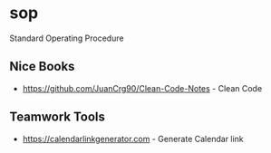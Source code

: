 # sop

Standard Operating Procedure

## Nice Books

* <https://github.com/JuanCrg90/Clean-Code-Notes> - Clean Code

## Teamwork Tools

* <https://calendarlinkgenerator.com> - Generate Calendar link
